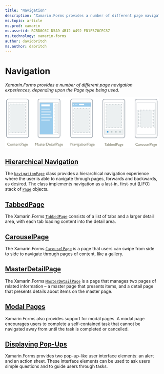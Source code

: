```yaml
---
title: "Navigation"
description: "Xamarin.Forms provides a number of different page navigation experiences, depending upon the Page type being used."
ms.topic: article
ms.prod: xamarin
ms.assetid: BC5D0C6C-D5A9-4B12-A492-ED1F570CEC87
ms.technology: xamarin-forms
author: davidbritch
ms.author: dabritch
---
```


# Navigation

_Xamarin.Forms provides a number of different page navigation experiences, depending upon the Page type being used._

![](images/page-types.png "Xamarin.Forms Page Types")

## [Hierarchical Navigation](hierarchical.md)

The [`NavigationPage`](https://developer.xamarin.com/api/type/Xamarin.Forms.NavigationPage/) class provides a hierarchical navigation experience where the user is able to navigate through pages, forwards and backwards, as desired. The class implements navigation as a last-in, first-out (LIFO) stack of [`Page`](https://developer.xamarin.com/api/type/Xamarin.Forms.Page/) objects.

## [TabbedPage](tabbed-page.md)

The Xamarin.Forms [`TabbedPage`](https://developer.xamarin.com/api/type/Xamarin.Forms.TabbedPage/) consists of a list of tabs and a larger detail area, with each tab loading content into the detail area.

## [CarouselPage](carousel-page.md)

The Xamarin.Forms [`CarouselPage`](https://developer.xamarin.com/api/type/Xamarin.Forms.CarouselPage/) is a page that users can swipe from side to side to navigate through pages of content, like a gallery.

## [MasterDetailPage](master-detail-page.md)

The Xamarin.Forms [`MasterDetailPage`](https://developer.xamarin.com/api/type/Xamarin.Forms.MasterDetailPage/) is a page that manages two pages of related information – a master page that presents items, and a detail page that presents details about items on the master page.

## [Modal Pages](modal.md)

Xamarin.Forms also provides support for modal pages. A modal page encourages users to complete a self-contained task that cannot be navigated away from until the task is completed or cancelled.

## [Displaying Pop-Ups](pop-ups.md)

Xamarin.Forms provides two pop-up-like user interface elements: an alert and an action sheet. These interface elements can be used to ask users simple questions and to guide users through tasks.

